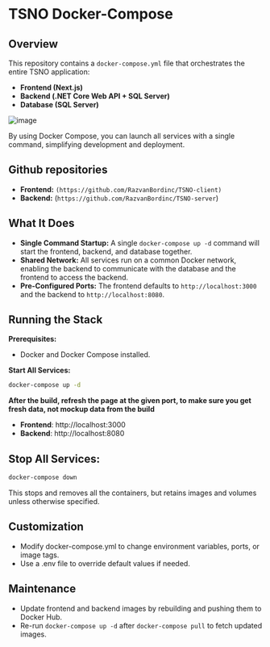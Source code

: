 
# TSNO Docker-Compose

## Overview
This repository contains a `docker-compose.yml` file that orchestrates the entire TSNO application:
- **Frontend (Next.js)**
- **Backend (.NET Core Web API + SQL Server)**
- **Database (SQL Server)**

![image](https://github.com/user-attachments/assets/f4ba380c-4f32-4b16-a52e-dfa8b7b06722)

By using Docker Compose, you can launch all services with a single command, simplifying development and deployment.

## Github repositories 
- **Frontend:** `(https://github.com/RazvanBordinc/TSNO-client)` 
- **Backend:** (`https://github.com/RazvanBordinc/TSNO-server`)

## What It Does
- **Single Command Startup:** A single `docker-compose up -d` command will start the frontend, backend, and database together.  
- **Shared Network:** All services run on a common Docker network, enabling the backend to communicate with the database and the frontend to access the backend.  
- **Pre-Configured Ports:** The frontend defaults to `http://localhost:3000` and the backend to `http://localhost:8080`.

## Running the Stack
**Prerequisites:**  
- Docker and Docker Compose installed.

**Start All Services:**
```bash
docker-compose up -d
```
**After the build, refresh the page at the given port, to make sure you get fresh data, not mockup data from the build**

- **Frontend**: http://localhost:3000
- **Backend**: http://localhost:8080

## Stop All Services:

```bash
docker-compose down
```
This stops and removes all the containers, but retains images and volumes unless otherwise specified.

## Customization
- Modify docker-compose.yml to change environment variables, ports, or image tags.
- Use a .env file to override default values if needed.

## Maintenance
- Update frontend and backend images by rebuilding and pushing them to Docker Hub.
- Re-run `docker-compose up -d` after `docker-compose pull` to fetch updated images.
